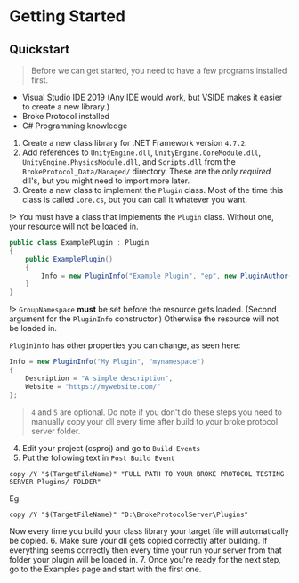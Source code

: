 # Getting Started

## Quickstart
> Before we can get started, you need to have a few programs installed first.
- Visual Studio IDE 2019 (Any IDE would work, but VSIDE makes it easier to create a new library.)
- Broke Protocol installed
- C# Programming knowledge  


1. Create a new class library for .NET Framework version `4.7.2`.
2. Add references to ``UnityEngine.dll``, ``UnityEngine.CoreModule.dll``, ``UnityEngine.PhysicsModule.dll``, and ``Scripts.dll`` from the ``BrokeProtocol_Data/Managed/`` directory. These are the only *required* dll's, but you might need to import more later.
3. Create a new class to implement the ``Plugin`` class. Most of the time this class is called ``Core.cs``, but you can call it whatever you want.

!> You must have a class that implements the ``Plugin`` class. Without one, your resource will not be loaded in.

```csharp
public class ExamplePlugin : Plugin
{
    public ExamplePlugin()
    {
        Info = new PluginInfo("Example Plugin", "ep", new PluginAuthor("My Name"));
    }
}
```

!> ``GroupNamespace`` **must** be set before the resource gets loaded. (Second argument for the ``PluginInfo`` constructor.) Otherwise the resource will not be loaded in.

``PluginInfo`` has other properties you can change, as seen here:
```csharp
Info = new PluginInfo("My Plugin", "mynamespace")
{
    Description = "A simple description",
    Website = "https://mywebsite.com/"
};
```

> ``4`` and ``5`` are optional. Do note if you don't do these steps you need to manually copy your dll every time after build to your broke protocol server folder.  

4. Edit your project (csproj) and go to ``Build Events``
5. Put the following text in ``Post Build Event``
```
copy /Y "$(TargetFileName)" "FULL PATH TO YOUR BROKE PROTOCOL TESTING SERVER Plugins/ FOLDER"
```
Eg:
```
copy /Y "$(TargetFileName)" "D:\BrokeProtocolServer\Plugins"
```
Now every time you build your class library your target file will automatically be copied.
6. Make sure your dll gets copied correctly after building. If everything seems correctly then every time your run your server from that folder your plugin will be loaded in.
7. Once you're ready for the next step, go to the Examples page and start with the first one.
